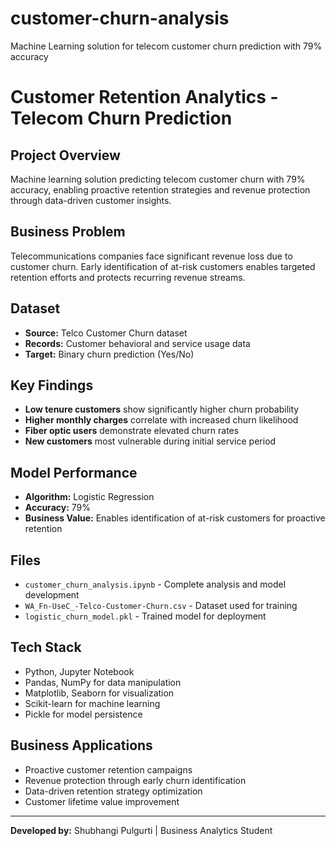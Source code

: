 # customer-churn-analysis
Machine Learning solution for telecom customer churn prediction with 79% accuracy

# Customer Retention Analytics - Telecom Churn Prediction

## Project Overview
Machine learning solution predicting telecom customer churn with 79% accuracy, enabling proactive retention strategies and revenue protection through data-driven customer insights.

## Business Problem
Telecommunications companies face significant revenue loss due to customer churn. Early identification of at-risk customers enables targeted retention efforts and protects recurring revenue streams.

## Dataset
- **Source:** Telco Customer Churn dataset
- **Records:** Customer behavioral and service usage data
- **Target:** Binary churn prediction (Yes/No)

## Key Findings
- **Low tenure customers** show significantly higher churn probability
- **Higher monthly charges** correlate with increased churn likelihood  
- **Fiber optic users** demonstrate elevated churn rates
- **New customers** most vulnerable during initial service period

## Model Performance
- **Algorithm:** Logistic Regression
- **Accuracy:** 79%
- **Business Value:** Enables identification of at-risk customers for proactive retention

## Files
- `customer_churn_analysis.ipynb` - Complete analysis and model development
- `WA_Fn-UseC_-Telco-Customer-Churn.csv` - Dataset used for training
- `logistic_churn_model.pkl` - Trained model for deployment

## Tech Stack
- Python, Jupyter Notebook
- Pandas, NumPy for data manipulation
- Matplotlib, Seaborn for visualization
- Scikit-learn for machine learning
- Pickle for model persistence

## Business Applications
- Proactive customer retention campaigns
- Revenue protection through early churn identification
- Data-driven retention strategy optimization
- Customer lifetime value improvement

---
**Developed by:** Shubhangi Pulgurti | Business Analytics Student
